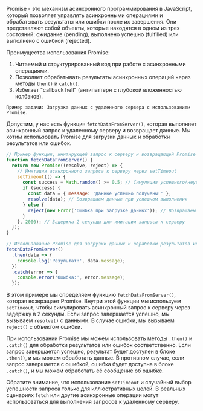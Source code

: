 Promise - это механизм асинхронного программирования в JavaScript, который позволяет управлять асинхронными операциями и
обрабатывать результаты или ошибки после их завершения. Они представляют собой объекты, которые находятся в одном из
трех состояний: ожидание (pending), выполнено успешно (fulfilled) или выполнено с ошибкой (rejected).

Преимущества использования Promise:

1. Читаемый и структурированный код при работе с асинхронными операциями.
2. Позволяет обрабатывать результаты асинхронных операций через методы `then()` и `catch()`.
3. Избегает "callback hell" (антипаттерн с глубокой вложенностью колбэков).

`Пример задачи: Загрузка данных с удаленного сервера с использованием Promise.`

Допустим, у нас есть функция `fetchDataFromServer()`, которая выполняет асинхронный запрос к удаленному серверу и
возвращает данные. Мы хотим использовать Promise для загрузки данных и обработки результатов или ошибок.

```javascript
// Пример функции, имитирующей запрос к серверу и возвращающей Promise с данными
function fetchDataFromServer() {
  return new Promise((resolve, reject) => {
    // Имитация асинхронного запроса к серверу через setTimeout
    setTimeout(() => {
      const success = Math.random() >= 0.5; // Симуляция успешного/неуспешного запроса
      if (success) {
        const data = { message: 'Данные успешно получены!' };
        resolve(data); // Возвращаем данные при успешном выполнении
      } else {
        reject(new Error('Ошибка при загрузке данных')); // Возвращаем ошибку при неуспешном выполнении
      }
    }, 2000); // Задержка 2 секунды для имитации запроса к серверу
  });
}

// Использование Promise для загрузки данных и обработки результатов или ошибок
fetchDataFromServer()
  .then(data => {
    console.log('Результат:', data.message);
  })
  .catch(error => {
    console.error('Ошибка:', error.message);
  });
```

В этом примере мы определяем функцию `fetchDataFromServer()`, которая возвращает Promise. Внутри этой функции мы
используем `setTimeout`, чтобы симулировать асинхронный запрос к серверу через задержку в 2 секунды. Если запрос
завершается успешно, мы вызываем `resolve()` с данными. В случае ошибки, мы вызываем `reject()` с объектом ошибки.

При использовании Promise мы можем использовать методы `.then()` и `.catch()` для обработки результатов или ошибок
соответственно. Если запрос завершается успешно, результат будет доступен в блоке `.then()`, и мы можем обработать
данные. В противном случае, если запрос завершается с ошибкой, ошибка будет доступна в блоке `.catch()`, и мы можем
обработать её сообщение об ошибке.

Обратите внимание, что использование `setTimeout` и случайный выбор успешности запроса только для иллюстративных целей.
В реальных сценариях `fetch` или другие асинхронные операции могут использоваться для выполнения запросов к удаленному
серверу.
